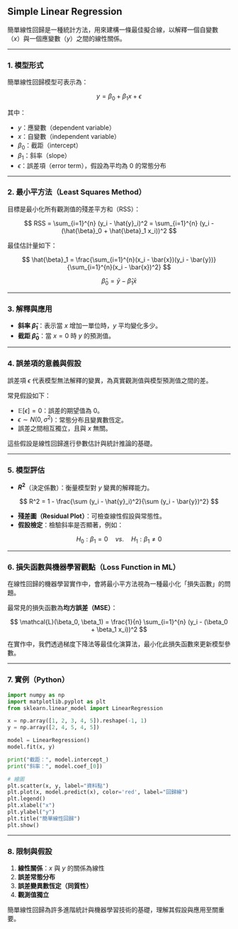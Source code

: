 ## Simple Linear Regression

簡單線性回歸是一種統計方法，用來建構一條最佳擬合線，以解釋一個自變數（$x$）與一個應變數（$y$）之間的線性關係。

---

### 1. 模型形式

簡單線性回歸模型可表示為：

$$
y = \beta_0 + \beta_1 x + \epsilon
$$

其中：

* $y$：應變數（dependent variable）
* $x$：自變數（independent variable）
* $\beta_0$：截距（intercept）
* $\beta_1$：斜率（slope）
* $\epsilon$：誤差項（error term），假設為平均為 0 的常態分布

---

### 2. 最小平方法（Least Squares Method）

目標是最小化所有觀測值的殘差平方和（RSS）：

$$
RSS = \sum_{i=1}^{n} (y_i - \hat{y}_i)^2 = \sum_{i=1}^{n} (y_i - (\hat{\beta}_0 + \hat{\beta}_1 x_i))^2
$$

最佳估計量如下：

$$
\hat{\beta}_1 = \frac{\sum_{i=1}^{n}(x_i - \bar{x})(y_i - \bar{y})}{\sum_{i=1}^{n}(x_i - \bar{x})^2}
$$

$$
\hat{\beta}_0 = \bar{y} - \hat{\beta}_1 \bar{x}
$$

---

### 3. 解釋與應用

* **斜率 $\hat{\beta}_1$**：表示當 $x$ 增加一單位時，$y$ 平均變化多少。
* **截距 $\hat{\beta}_0$**：當 $x = 0$ 時 $y$ 的預測值。

---

### 4. 誤差項的意義與假設

誤差項 $\epsilon$ 代表模型無法解釋的變異，為真實觀測值與模型預測值之間的差。

常見假設如下：

* $\mathbb{E}[\epsilon] = 0$：誤差的期望值為 0。
* $\epsilon \sim N(0, \sigma^2)$：常態分布且變異數恆定。
* 誤差之間相互獨立，且與 $x$ 無關。

這些假設是線性回歸進行參數估計與統計推論的基礎。

---

### 5. 模型評估

* **$R^2$**（決定係數）：衡量模型對 $y$ 變異的解釋能力。

$$
R^2 = 1 - \frac{\sum (y_i - \hat{y}_i)^2}{\sum (y_i - \bar{y})^2}
$$

* **殘差圖（Residual Plot）**：可檢查線性假設與常態性。
* **假設檢定**：檢驗斜率是否顯著，例如：

$$
H_0: \beta_1 = 0 \quad vs. \quad H_1: \beta_1 \neq 0
$$

---

### 6. 損失函數與機器學習觀點（Loss Function in ML）

在線性回歸的機器學習實作中，會將最小平方法視為一種最小化「損失函數」的問題。

最常見的損失函數為**均方誤差（MSE）**：

$$
\mathcal{L}(\beta_0, \beta_1) = \frac{1}{n} \sum_{i=1}^{n} (y_i - (\beta_0 + \beta_1 x_i))^2
$$

在實作中，我們透過梯度下降法等最佳化演算法，最小化此損失函數來更新模型參數。

---

### 7. 實例（Python）

```python
import numpy as np
import matplotlib.pyplot as plt
from sklearn.linear_model import LinearRegression

x = np.array([1, 2, 3, 4, 5]).reshape(-1, 1)
y = np.array([2, 4, 5, 4, 5])

model = LinearRegression()
model.fit(x, y)

print("截距：", model.intercept_)
print("斜率：", model.coef_[0])

# 繪圖
plt.scatter(x, y, label="資料點")
plt.plot(x, model.predict(x), color='red', label="回歸線")
plt.legend()
plt.xlabel("x")
plt.ylabel("y")
plt.title("簡單線性回歸")
plt.show()
```

---

### 8. 限制與假設

1. **線性關係**：$x$ 與 $y$ 的關係為線性
2. **誤差常態分布**
3. **誤差變異數恆定（同質性）**
4. **觀測值獨立**

簡單線性回歸為許多進階統計與機器學習技術的基礎，理解其假設與應用至關重要。
